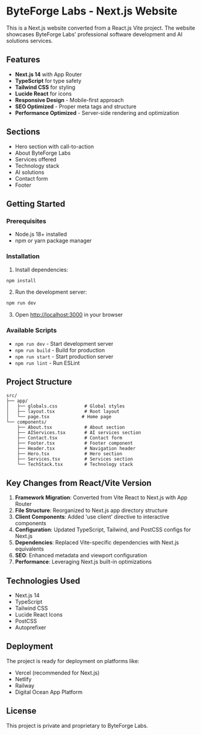 # ByteForge Labs - Next.js Website

This is a Next.js website converted from a React.js Vite project. The website showcases ByteForge Labs' professional software development and AI solutions services.

## Features

- **Next.js 14** with App Router
- **TypeScript** for type safety
- **Tailwind CSS** for styling
- **Lucide React** for icons
- **Responsive Design** - Mobile-first approach
- **SEO Optimized** - Proper meta tags and structure
- **Performance Optimized** - Server-side rendering and optimization

## Sections

- Hero section with call-to-action
- About ByteForge Labs
- Services offered
- Technology stack
- AI solutions
- Contact form
- Footer

## Getting Started

### Prerequisites

- Node.js 18+ installed
- npm or yarn package manager

### Installation

1. Install dependencies:

```bash
npm install
```

2. Run the development server:

```bash
npm run dev
```

3. Open [http://localhost:3000](http://localhost:3000) in your browser

### Available Scripts

- `npm run dev` - Start development server
- `npm run build` - Build for production
- `npm run start` - Start production server
- `npm run lint` - Run ESLint

## Project Structure

```
src/
├── app/
│   ├── globals.css          # Global styles
│   ├── layout.tsx           # Root layout
│   └── page.tsx            # Home page
└── components/
    ├── About.tsx            # About section
    ├── AIServices.tsx       # AI services section
    ├── Contact.tsx          # Contact form
    ├── Footer.tsx           # Footer component
    ├── Header.tsx           # Navigation header
    ├── Hero.tsx             # Hero section
    ├── Services.tsx         # Services section
    └── TechStack.tsx        # Technology stack

```

## Key Changes from React/Vite Version

1. **Framework Migration**: Converted from Vite React to Next.js with App Router
2. **File Structure**: Reorganized to Next.js app directory structure
3. **Client Components**: Added 'use client' directive to interactive components
4. **Configuration**: Updated TypeScript, Tailwind, and PostCSS configs for Next.js
5. **Dependencies**: Replaced Vite-specific dependencies with Next.js equivalents
6. **SEO**: Enhanced metadata and viewport configuration
7. **Performance**: Leveraging Next.js built-in optimizations

## Technologies Used

- Next.js 14
- TypeScript
- Tailwind CSS
- Lucide React Icons
- PostCSS
- Autoprefixer

## Deployment

The project is ready for deployment on platforms like:

- Vercel (recommended for Next.js)
- Netlify
- Railway
- Digital Ocean App Platform

## License

This project is private and proprietary to ByteForge Labs.
